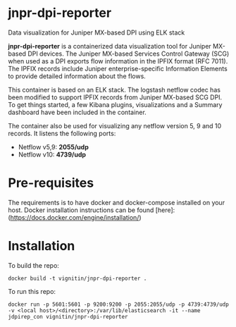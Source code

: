 # jnpr-dpi-reporter
Data visualization for Juniper MX-based DPI using ELK stack

**jnpr-dpi-reporter** is a containerized data visualization tool for Juniper MX-based DPI devices. The Juniper MX-based Services Control Gateway (SCG) when used as a DPI exports flow information in the IPFIX format (RFC 7011). The IPFIX records include Juniper enterprise-specific Information Elements to provide detailed information about the flows.

This container is based on an ELK stack. The logstash netflow codec has been modified to support IPFIX records from Juniper MX-based SCG DPI. To get things started, a few Kibana plugins, visualizations and a Summary dashboard have been included in the container. 

The container also be used for visualizing any netflow version 5, 9 and 10 records. It listens the following ports:
- Netflow v5,9: **2055/udp**
- Netflow v10: **4739/udp**

# Pre-requisites
The requirements is to have docker and docker-compose installed on your host. Docker installation instructions can be found [here]: (https://docs.docker.com/engine/installation/)

# Installation
To build the repo:
```
docker build -t vignitin/jnpr-dpi-reporter .
```

To run this repo:
```
docker run -p 5601:5601 -p 9200:9200 -p 2055:2055/udp -p 4739:4739/udp -v <local host>/<directory>:/var/lib/elasticsearch -it --name jdpirep_con vignitin/jnpr-dpi-reporter
```
